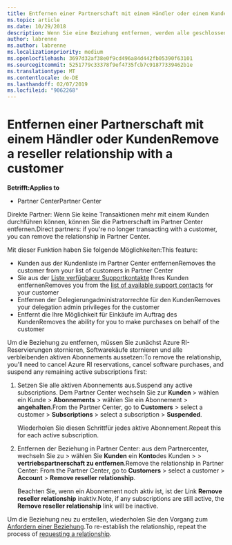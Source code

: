```yaml
---
title: Entfernen einer Partnerschaft mit einem Händler oder einem Kunden | Partner Center
ms.topic: article
ms.date: 10/29/2018
description: Wenn Sie eine Beziehung entfernen, werden alle geschlossenen Geschäftsbeziehungen aus der Ansicht in Partner Center entfernt.
author: labrenne
ms.author: labrenne
ms.localizationpriority: medium
ms.openlocfilehash: 3697d32af38e0f9cd496a84d442fb05390f63101
ms.sourcegitcommit: 5251779c33378f9ef4735fcb7c91877339462b1e
ms.translationtype: MT
ms.contentlocale: de-DE
ms.lasthandoff: 02/07/2019
ms.locfileid: "9062268"
---
```

# <a name="remove-a-reseller-relationship-with-a-customer"></a><span data-ttu-id="0d824-103">Entfernen einer Partnerschaft mit einem Händler oder Kunden</span><span class="sxs-lookup"><span data-stu-id="0d824-103">Remove a reseller relationship with a customer</span></span>

**<span data-ttu-id="0d824-104">Betrifft:</span><span class="sxs-lookup"><span data-stu-id="0d824-104">Applies to</span></span>**

-   <span data-ttu-id="0d824-105">Partner Center</span><span class="sxs-lookup"><span data-stu-id="0d824-105">Partner Center</span></span>

<span data-ttu-id="0d824-106">Direkte Partner: Wenn Sie keine Transaktionen mehr mit einem Kunden durchführen können, können Sie die Partnerschaft im Partner Center entfernen.</span><span class="sxs-lookup"><span data-stu-id="0d824-106">Direct partners: if you're no longer transacting with a customer, you can remove the relationship in Partner Center.</span></span> 

<span data-ttu-id="0d824-107">Mit dieser Funktion haben Sie folgende Möglichkeiten:</span><span class="sxs-lookup"><span data-stu-id="0d824-107">This feature:</span></span>
*  <span data-ttu-id="0d824-108">Kunden aus der Kundenliste im Partner Center entfernen</span><span class="sxs-lookup"><span data-stu-id="0d824-108">Removes the customer from your list of customers in Partner Center</span></span>
*  <span data-ttu-id="0d824-109">Sie aus der [Liste verfügbarer Supportkontakte](assign-support-contacts.md) Ihres Kunden entfernen</span><span class="sxs-lookup"><span data-stu-id="0d824-109">Removes you from the [list of available support contacts](assign-support-contacts.md) for your customer</span></span>
*  <span data-ttu-id="0d824-110">Entfernen der Delegierungadministratorrechte für den Kunden</span><span class="sxs-lookup"><span data-stu-id="0d824-110">Removes your delegation admin privileges for the customer</span></span>
*  <span data-ttu-id="0d824-111">Entfernt die Ihre Möglichkeit für Einkäufe im Auftrag des Kunden</span><span class="sxs-lookup"><span data-stu-id="0d824-111">Removes the ability for you to make purchases on behalf of the customer</span></span>

<span data-ttu-id="0d824-112">Um die Beziehung zu entfernen, müssen Sie zunächst Azure RI-Reservierungen stornieren, Softwarekäufe stornieren und alle verbleibenden aktiven Abonnements aussetzen:</span><span class="sxs-lookup"><span data-stu-id="0d824-112">To remove the relationship, you'll need to cancel Azure RI reservations, cancel software purchases, and suspend any remaining active subscriptions first:</span></span>
1. <span data-ttu-id="0d824-113">Setzen Sie alle aktiven Abonnements aus.</span><span class="sxs-lookup"><span data-stu-id="0d824-113">Suspend any active subscriptions.</span></span> <span data-ttu-id="0d824-114">Dem Partner Center wechseln Sie zur **Kunden** > wählen ein Kunde > **Abonnements** > wählen Sie ein Abonnement > **angehalten**.</span><span class="sxs-lookup"><span data-stu-id="0d824-114">From the Partner Center, go to **Customers** > select a customer > **Subscriptions** > select a subscription > **Suspended**.</span></span> 

   <span data-ttu-id="0d824-115">Wiederholen Sie diesen Schrittfür jedes aktive Abonnement.</span><span class="sxs-lookup"><span data-stu-id="0d824-115">Repeat this for each active subscription.</span></span>

2. <span data-ttu-id="0d824-116">Entfernen der Beziehung in Partner Center: aus dem Partnercenter, wechseln Sie zu > wählen Sie **Kunden** ein **Konto**des Kunden > > **vertriebspartnerschaft zu entfernen**.</span><span class="sxs-lookup"><span data-stu-id="0d824-116">Remove the relationship in Partner Center: From the Partner Center, go to **Customers** > select a customer > **Account** > **Remove reseller relationship**.</span></span>

   <span data-ttu-id="0d824-117">Beachten Sie, wenn ein Abonnement noch aktiv ist, ist der Link **Remove reseller relationship** inaktiv.</span><span class="sxs-lookup"><span data-stu-id="0d824-117">Note, if any subscriptions are still active, the **Remove reseller relationship** link will be inactive.</span></span> 

<span data-ttu-id="0d824-118">Um die Beziehung neu zu erstellen, wiederholen Sie den Vorgang zum [Anfordern einer Beziehung](request-a-relationship-with-a-customer.md).</span><span class="sxs-lookup"><span data-stu-id="0d824-118">To re-establish the relationship, repeat the process of [requesting a relationship](request-a-relationship-with-a-customer.md).</span></span>
